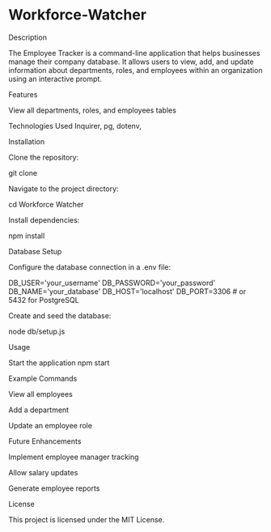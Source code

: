 # Workforce-Watcher

Description

The Employee Tracker is a command-line application that helps businesses manage their company database. It allows users to view, add, and update information about departments, roles, and employees within an organization using an interactive prompt.

Features

View all departments, roles, and employees tables

Technologies Used
Inquirer, pg, dotenv, 

Installation

Clone the repository:

git clone

Navigate to the project directory:

cd Workforce Watcher

Install dependencies:

npm install

Database Setup

Configure the database connection in a .env file:

DB_USER='your_username'
DB_PASSWORD='your_password'
DB_NAME='your_database'
DB_HOST='localhost'
DB_PORT=3306 # or 5432 for PostgreSQL

Create and seed the database:

node db/setup.js

Usage

Start the application
npm start

Example Commands

View all employees

Add a department

Update an employee role

Future Enhancements

Implement employee manager tracking

Allow salary updates

Generate employee reports

License

This project is licensed under the MIT License.